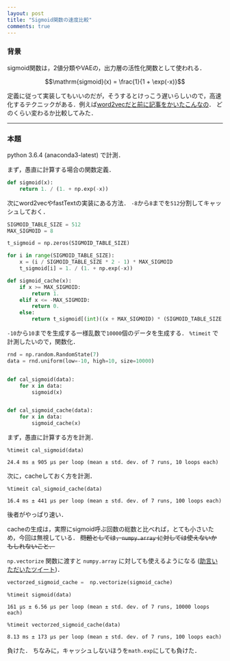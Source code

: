 ```yaml
---
layout: post
title: "Sigmoid関数の速度比較"
comments: true
---
```


### 背景

sigmoid関数は，2値分類やVAEの，出力層の活性化関数として使われる．

$$\mathrm{sigmoid}(x) = \frac{1}{1 + \exp(-x)}$$

定義に従って実装してもいいのだが，そうするとけっこう遅いらしいので，高速化するテクニックがある．例えば[word2vecだと前に記事をかいたこんなの](http://nzw0301.github.io/2017/07/sigmoidtable)．
どのくらい変わるか比較してみた．

---

### 本題

python 3.6.4 (anaconda3-latest) で計測．

まず，愚直に計算する場合の関数定義．

```python
def sigmoid(x):
    return 1. / (1. + np.exp(-x))
```

次にword2vecやfastTextの実装にある方法．
`-8`から`8`までを`512`分割してキャッシュしておく．

``` python
SIGMOID_TABLE_SIZE = 512
MAX_SIGMOID = 8

t_sigmoid = np.zeros(SIGMOID_TABLE_SIZE)

for i in range(SIGMOID_TABLE_SIZE):
    x = (i / SIGMOID_TABLE_SIZE * 2 - 1) * MAX_SIGMOID
    t_sigmoid[i] = 1. / (1. + np.exp(-x))

def sigmoid_cache(x):
    if x >= MAX_SIGMOID:
        return 1.
    elif x <= -MAX_SIGMOID:
        return 0.
    else:
        return t_sigmoid[(int)((x + MAX_SIGMOID) * (SIGMOID_TABLE_SIZE / MAX_SIGMOID / 2))]
```

`-10`から`10`までを生成する一様乱数で`10000`個のデータを生成する．
`%timeit` で計測したいので，関数化．

``` python
rnd = np.random.RandomState(7)
data = rnd.uniform(low=-10, high=10, size=10000)


def cal_sigmoid(data):
    for x in data:
        sigmoid(x)


def cal_sigmoid_cache(data):
    for x in data:
        sigmoid_cache(x)
```

まず，愚直に計算する方を計測．

``` jupyter-notebook
%timeit cal_sigmoid(data)

24.4 ms ± 905 µs per loop (mean ± std. dev. of 7 runs, 10 loops each)
```

次に，cacheしておく方を計測．

``` jupyter-notebook
%timeit cal_sigmoid_cache(data)

16.4 ms ± 441 µs per loop (mean ± std. dev. of 7 runs, 100 loops each)
```

後者がやっぱり速い．

cacheの生成は，実際にsigmoid呼ぶ回数の総数と比べれば，とても小さいため，今回は無視している．
~~問題としては，`numpy.array` に対しては使えないかもしれないこと．~~

`np.vectorize` 関数に渡すと `numpy.array` に対しても使えるようになる ([助言いただいたツイート](https://twitter.com/MtJuney/status/954681191868743681))．


```python
vectorzed_sigmoid_cache =  np.vectorize(sigmoid_cache)
```

``` jupyter-notebook
%timeit sigmoid(data)

161 µs ± 6.56 µs per loop (mean ± std. dev. of 7 runs, 10000 loops each)
```

``` jupyter-notebook
%timeit vectorzed_sigmoid_cache(data)

8.13 ms ± 173 µs per loop (mean ± std. dev. of 7 runs, 100 loops each)
```

負けた．
ちなみに，キャッシュしないほうを`math.exp`にしても負けた．
